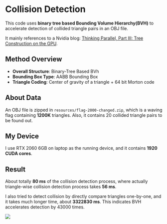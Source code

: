 # Collision Detection

This code uses **binary tree based Bounding Volume Hierarchy(BVH)** to accelerate detection of collided triangle pairs in an OBJ file. 

It mainly references to a Nvidia blog: [Thinking Parallel, Part III: Tree Construction on the GPU](https://developer.nvidia.com/blog/thinking-parallel-part-iii-tree-construction-gpu/).

## Method Overview
- **Overall Structure**: Binary-Tree Based BVh
- **Bounding Box Type**: AABB Bounding Box
- **Triangle Coding**: Center of gravity of a triangle + 64 bit Morton code

## About Data
An OBJ file is zipped in `resources/flag-2000-changed.zip`, which is a waving flag containing **1200K** triangles. 
Also, it contains 20 collided triangle pairs to be found out.

## My Device
I use RTX 2060 6GB on laptop as the running device, and it contains **1920 CUDA cores**.

## Result
About totally **80 ms** of the collision detection process, where actually triangle-wise collision detection process takes **56 ms**. 

I also tried to detect collision by directly compare triangles one-by-one, and it takes much longer time, about **3322830 ms**. This indicates BVH accelerates detection by 43000 times.

![](https://github.com/Asichurter/GPU-Computing-Course/tree/main/CollisionDetection/resources/cleanResult.png)